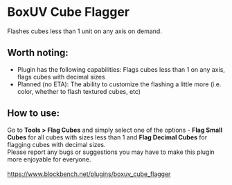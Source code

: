 # BoxUV Cube Flagger
Flashes cubes less than 1 unit on any axis on demand.
## Worth noting:
- Plugin has the following capabilities: Flags cubes less than 1 on any axis, flags cubes with decimal sizes
- Planned (no ETA): The ability to customize the flashing a little more (i.e. color, whether to flash textured cubes, etc)
## How to use:
Go to <b>Tools > Flag Cubes</b> and simply select one of the options - <b>Flag Small Cubes</b> for all cubes with sizes less than 1 and <b>Flag Decimal Cubes</b> for flagging cubes with decimal sizes.
<br>
Please report any bugs or suggestions you may have to make this plugin more enjoyable for everyone.
<br>
<br>
https://www.blockbench.net/plugins/boxuv_cube_flagger
